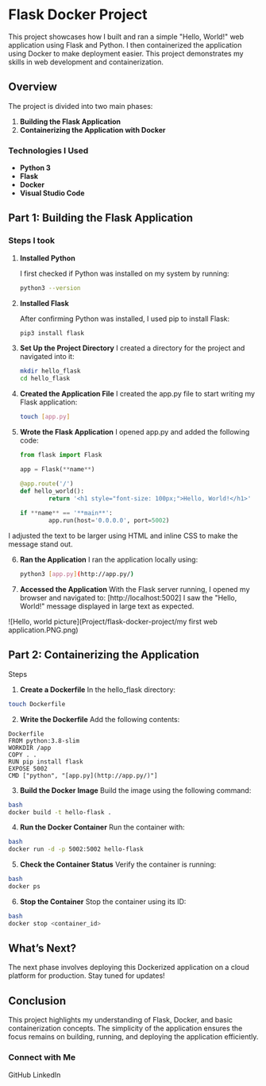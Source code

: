 # Flask Docker Project

This project showcases how I built and ran a simple "Hello, World!" web application using Flask and Python. I then containerized the application using Docker to make deployment easier. This project demonstrates my skills in web development and containerization.

## Overview

The project is divided into two main phases:

1. **Building the Flask Application**
2. **Containerizing the Application with Docker**

### Technologies I Used

- **Python 3**
- **Flask**
- **Docker**
- **Visual Studio Code**

## Part 1: Building the Flask Application

### Steps I took

1. **Installed Python**
    
   I first checked if Python was installed on my system by running:
    
    ```bash
    python3 --version
    
    ```
    
2. **Installed Flask**
    
    After confirming Python was installed, I used pip to install Flask:
    
    ```bash
    pip3 install flask
    
    ```
    
3. **Set Up the Project Directory**
I created a directory for the project and navigated into it:
    
    ```bash
    mkdir hello_flask
    cd hello_flask
    ```
    
4. **Created the Application File**
I created the app.py file to start writing my Flask application:
    
    ```bash
    touch [app.py]
    ```
    
5. **Wrote the Flask Application**
I opened app.py and added the following code:
    
    ```python
    from flask import Flask
    
    app = Flask(**name**)
    
    @app.route('/')
    def hello_world():
    		return '<h1 style="font-size: 100px;">Hello, World!</h1>'
    		
    if **name** == '**main**':
    		app.run(host='0.0.0.0', port=5002)
    
    ```
I adjusted the text to be larger using HTML and inline CSS to make the message stand out.

6. **Ran the Application**
I ran the application locally using:
    
    ```bash
    python3 [app.py](http://app.py/)
    ```
    
7. **Accessed the Application**
With the Flask server running, I opened my browser and navigated to:
[http://localhost:5002]
I saw the "Hello, World!" message displayed in large text as expected.


![Hello, world picture](Project/flask-docker-project/my first web application.PNG.png)

## Part 2: Containerizing the Application
Steps
1. **Create a Dockerfile**
In the hello_flask directory:

```bash
touch Dockerfile
```

2. **Write the Dockerfile**
Add the following contents:

```docker
Dockerfile
FROM python:3.8-slim
WORKDIR /app
COPY . .
RUN pip install flask
EXPOSE 5002
CMD ["python", "[app.py](http://app.py/)"]
```

3. **Build the Docker Image**
Build the image using the following command:

```bash
bash
docker build -t hello-flask .
```

4. **Run the Docker Container**
Run the container with:

```bash
bash
docker run -d -p 5002:5002 hello-flask
```

5. **Check the Container Status**
Verify the container is running:

```bash
bash
docker ps
```

6. **Stop the Container**
Stop the container using its ID:

```bash
bash
docker stop <container_id>
```

## What’s Next?
The next phase involves deploying this Dockerized application on a cloud platform for production. Stay tuned for updates!

## Conclusion
This project highlights my understanding of Flask, Docker, and basic containerization concepts. The simplicity of the application ensures the focus remains on building, running, and deploying the application efficiently.

### Connect with Me
GitHub
LinkedIn

